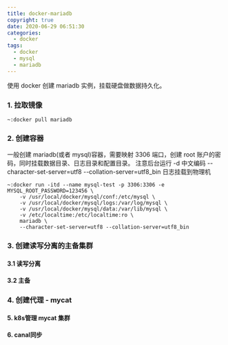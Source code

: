 ```yaml
---
title: docker-mariadb
copyright: true
date: 2020-06-29 06:51:30
categories:
  - docker
tags:
  - docker
  - mysql
  - mariadb
---
```


使用 docker 创建 mariadb 实例，挂载硬盘做数据持久化。

<!-- more -->

### 1. 拉取镜像

```
~:docker pull mariadb
```

### 2. 创建容器

一般创建 mariadb(或者 mysql)容器，需要映射 3306 端口，创建 root 账户的密码，同时挂载数据目录、日志目录和配置目录。
注意后台运行 -d
中文编码 --character-set-server=utf8 --collation-server=utf8_bin
日志挂载到物理机

```
~:docker run -itd --name mysql-test -p 3306:3306 -e MYSQL_ROOT_PASSWORD=123456 \
    -v /usr/local/docker/mysql/conf:/etc/mysql \
    -v /usr/local/docker/mysql/logs:/var/log/mysql \
    -v /usr/local/docker/mysql/data:/var/lib/mysql \
    -v /etc/localtime:/etc/localtime:ro \
    mariadb \
    --character-set-server=utf8 --collation-server=utf8_bin
```

### 3. 创建读写分离的主备集群

#### 3.1 读写分离

#### 3.2 主备

### 4. 创建代理 - mycat

#### 5. k8s管理 mycat 集群


#### 6. canal同步
